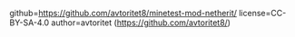 github=https://github.com/avtoritet8/minetest-mod-netherit/ license=CC-BY-SA-4.0 author=avtoritet (https://github.com/avtoritet8/)
